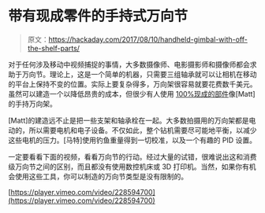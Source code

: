 # 带有现成零件的手持式万向节

> 原文：<https://hackaday.com/2017/08/10/handheld-gimbal-with-off-the-shelf-parts/>

对于任何涉及移动中视频捕捉的事情，大多数摄像师、电影摄影师和摄像师都会求助于万向节。理论上，这是一个简单的机器，只需要三组轴承就可以让相机在移动的平台上保持不变的位置。实际上要复杂得多，万向架很容易就要花费数千美元。虽然可以建造一个以降低昂贵的成本，但很少有人使用 [100%现成的部件](https://hackaday.io/project/25740-handheld-camera-gimbal)像[Matt]的手持万向架。

[Matt]的建造远不止是把一些支架和轴承栓在一起。大多数拍摄用的万向架都是电动的，所以需要电机和电子设备。不仅如此，整个钻机需要尽可能地平衡，以减少这些电机的压力。[马特]使用钓鱼重量得到一切校准，以及一个有趣的 PID 设置。

一定要看看下面的视频，看看万向节的行动。经过大量的试错，很难说出这和消费级万向节之间的区别，而且都没有使用数控机床或 3D 打印机。当然，如果你有机会使用这些工具，你可以制造的万向节类型是没有限制的。

[https://player.vimeo.com/video/228594700](https://player.vimeo.com/video/228594700)